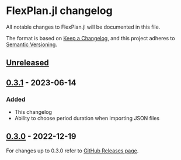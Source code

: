 # FlexPlan.jl changelog

All notable changes to FlexPlan.jl will be documented in this file.

The format is based on [Keep a Changelog](https://keepachangelog.com/en/1.1.0/),
and this project adheres to [Semantic Versioning](https://semver.org/spec/v2.0.0.html).

## [Unreleased]

## [0.3.1] - 2023-06-14

### Added

- This changelog
- Ability to choose period duration when importing JSON files

## [0.3.0] - 2022-12-19

For changes up to 0.3.0 refer to
[GitHub Releases page](https://github.com/Electa-Git/FlexPlan.jl/releases/).

[unreleased]: https://github.com/Electa-Git/FlexPlan.jl/compare/v0.3.1...HEAD
[0.3.1]: https://github.com/Electa-Git/FlexPlan.jl/compare/v0.3.0...v0.3.1
[0.3.0]: https://github.com/Electa-Git/FlexPlan.jl/releases/tag/v0.3.0
